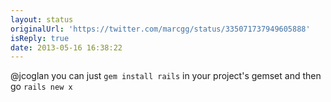 ```yaml
---
layout: status
originalUrl: 'https://twitter.com/marcgg/status/335071737949605888'
isReply: true
date: 2013-05-16 16:38:22
---
```


@jcoglan you can just `gem install rails` in your project's gemset and then go `rails new x`
